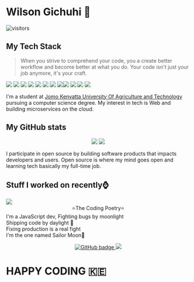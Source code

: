 # Wilson Gichuhi 👋

![visitors](https://visitor-badge-reloaded.herokuapp.com/badge?page_id=reactifyStudio&color=00cf00)
## My Tech Stack 
>When you strive to comprehend your code, you a create better workflow 
>and become better at what you do. Your code isn't just your job anymore,
>it's your craft.

<img src="https://img.shields.io/badge/node.js%20-%2343853D.svg?&style=for-the-badge&logo=node.js&logoColor=white"/> <img src="https://img.shields.io/badge/javascript%20-%23323330.svg?&style=for-the-badge&logo=javascript&logoColor=%23F7DF1E"/> <img src="https://img.shields.io/badge/typescript%20-%23007ACC.svg?&style=for-the-badge&logo=typescript&logoColor=white"/> <img src="https://img.shields.io/badge/python%20-%2314354C.svg?&style=for-the-badge&logo=python&logoColor=white"/> <img src="https://img.shields.io/badge/express.js%20-%23404d59.svg?&style=for-the-badge"/> <img src="https://img.shields.io/badge/react%20-%2320232a.svg?&style=for-the-badge&logo=react&logoColor=%2361DAFB"/> <img src="https://img.shields.io/badge/redux%20-%23593d88.svg?&style=for-the-badge&logo=redux&logoColor=white"/> <img src="https://img.shields.io/badge/django%20-%23092E20.svg?&style=for-the-badge&logo=django&logoColor=white"/><img src="https://img.shields.io/badge/nestjs%20-%23E0234E.svg?&style=for-the-badge&logo=nestjs&logoColor=white" /> <img src="https://img.shields.io/badge/firebase%20-%23039BE5.svg?&style=for-the-badge&logo=firebase"/> <img src ="https://img.shields.io/badge/postgres-%23316192.svg?&style=for-the-badge&logo=postgresql&logoColor=white"/> <img src ="https://img.shields.io/badge/MongoDB-%234ea94b.svg?&style=for-the-badge&logo=mongodb&logoColor=white"/>

I'm a student at [Jomo Kenyatta University Of Agriculture and Technology](https://www.jkuat.ac.ke) pursuing a computer science degree. My interest in tech is Web and building microservices on the cloud. 

## My GitHub stats 
<p align="center">
  <img src="https://github-readme-stats.vercel.app/api?username=reactifyStudio&show_icons=true&theme=tokyonight" />
  <img src="https://github-readme-stats.vercel.app/api/top-langs/?username=reactifyStudio&hide=CSS,HTML&count_private=true&theme=tokyonight">
</p>
I participate in open source by building software products that impacts developers and users.
Open source is where my mind goes open and learning tech basically my full-time job. 
<br>

## Stuff I worked on recently⌚
<!--
<a href="https://github.com/anuraghazra/github-readme-stats">
-->
<img align="center" src="https://github-readme-stats.vercel.app/api/wakatime?username=@ReactifyStudio&compact=True"/>
</a>
<br>

<center>⭐The Coding Poetry⭐</center>
I'm a JavaScript dev, Fighting bugs by moonlight <br>
Shipping code by daylight 🎵 <br>
Fixing production is a real fight <br>
I'm the one named Sailor Moon🚀<br>



<p align="center">
  <a href="https://github.com/reactifyStudio?tab=followers">
    <img src="https://img.shields.io/github/followers/reactifyStudio?label=Followers&logo=GitHub&style=for-the-badge" alt="GitHub badge" />
  </a>
  <a href="http://twitter.com/njugia_willy">
    <img src="https://img.shields.io/twitter/follow/njugia_willy?label=Twitter&logo=twitter&style=for-the-badge" />
  </a>
</p>


# HAPPY CODING :kenya:
